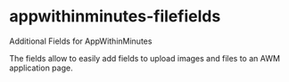 # appwithinminutes-filefields

Additional Fields for AppWithinMinutes

The fields allow to easily add fields to upload images and files to an AWM application page.
